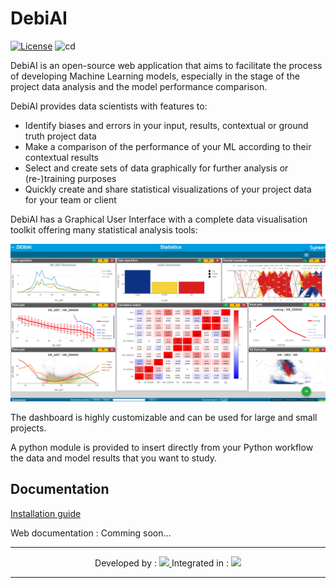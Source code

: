 # DebiAI
[![License](https://img.shields.io/badge/License-Apache_2.0-blue.svg)](https://opensource.org/licenses/Apache-2.0)
![cd](https://github.com/debiai/debiai/actions/workflows/docker-push.yml/badge.svg)

DebiAI is an open-source web application that aims to facilitate the process of developing Machine Learning models, especially in the stage of the project data analysis and the model performance comparison.

DebiAI provides data scientists with features to:

- Identify biases and errors in your input, results, contextual or ground truth project data
- Make a comparison of the performance of your ML according to their contextual results
- Select and create sets of data graphically for further analysis or (re-)training purposes
- Quickly create and share statistical visualizations of your project data for your team or client

DebiAI has a Graphical User Interface with a complete data visualisation toolkit offering many statistical analysis tools:

<p align="center">
  <img src="./images/DebiAI_dashboard.png">
</p>

The dashboard is highly customizable and can be used for large and small projects.

A python module is provided to insert directly from your Python workflow the data and model results that you want to study.

## Documentation

[Installation guide](https://github.com/debiai/docs/blob/main/documentation/debiai/gettingStarted/installation/README.md)

Web documentation : Comming soon...

---

<p align="center">
  Developed by :
  <a href="https://www.irt-systemx.fr/" title="IRT SystemX">
   <img src="https://www.irt-systemx.fr/wp-content/uploads/2013/03/system-x-logo.jpeg"  height="70">
  </a>
  Integrated in :
  <a href="https://www.confiance.ai/" title="Confiance.ai">
   <img src="https://pbs.twimg.com/profile_images/1443838558549258264/EvWlv1Vq_400x400.jpg"  height="70">
  </a>
</p>

---
